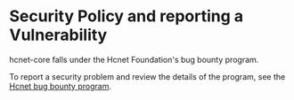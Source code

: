 # Security Policy and reporting a Vulnerability

hcnet-core falls under the Hcnet Foundation's bug bounty program.

To report a security problem and review the details of the program, see the [Hcnet bug bounty program](https://www.hcnet.org/bug-bounty-program/).
